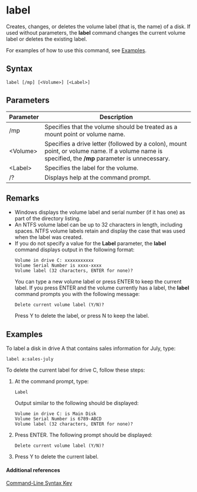 # label



Creates, changes, or deletes the volume label (that is, the name) of a disk. If used without parameters, the **label** command changes the current volume label or deletes the existing label.

For examples of how to use this command, see [Examples](#BKMK_examples).

## Syntax

```
label [/mp] [<Volume>] [<Label>]
```

## Parameters

|Parameter|Description|
|---------|-----------|
|/mp|Specifies that the volume should be treated as a mount point or volume name.|
|\<Volume>|Specifies a drive letter (followed by a colon), mount point, or volume name. If a volume name is specified, the **/mp** parameter is unnecessary.|
|\<Label>|Specifies the label for the volume.|
|/?|Displays help at the command prompt.|

## Remarks

-   Windows displays the volume label and serial number (if it has one) as part of the directory listing.
-   An NTFS volume label can be up to 32 characters in length, including spaces. NTFS volume labels retain and display the case that was used when the label was created.
-   If you do not specify a value for the **Label** parameter, the **label** command displays output in the following format:  
    ```
    Volume in drive C: xxxxxxxxxxx 
    Volume Serial Number is xxxx-xxxx 
    Volume label (32 characters, ENTER for none)?
    ```  
    You can type a new volume label or press ENTER to keep the current label. If you press ENTER and the volume currently has a label, the **label** command prompts you with the following message:  
    ```
    Delete current volume label (Y/N)?
    ```  
    Press Y to delete the label, or press N to keep the label.

## <a name="BKMK_examples"></a>Examples

To label a disk in drive A that contains sales information for July, type:
```
label a:sales-july
```
To delete the current label for drive C, follow these steps:
1.  At the command prompt, type:  
    ```
    Label
    ```  
    Output similar to the following should be displayed:  
    ```
    Volume in drive C: is Main Disk
    Volume Serial Number is 6789-ABCD
    Volume label (32 characters, ENTER for none)?
    ```  
2.  Press ENTER. The following prompt should be displayed:  
    ```
    Delete current volume label (Y/N)?
    ```  
3.  Press Y to delete the current label.

#### Additional references

[Command-Line Syntax Key](command-line-syntax-key.md)